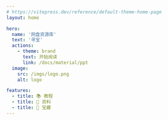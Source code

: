 ```yaml
---
# https://vitepress.dev/reference/default-theme-home-page
layout: home

hero:
  name: '网盘资源库'
  text: '寻宝'
  actions:
    - theme: brand
      text: 开始阅读
      link: /docs/material/ppt
  image:
    src: /imgs/logo.png
    alt: logo

features:
  - title: 📚 教程
  - title: 📄 资料
  - title: 🤩 宝藏
---
```

